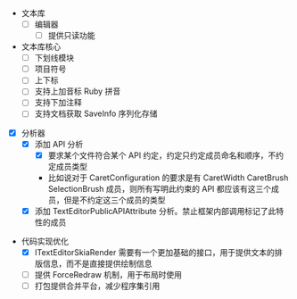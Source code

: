 ﻿- 文本库
  - [ ] 编辑器
    - [ ] 提供只读功能

- 文本库核心
  - [ ] 下划线模块
  - [ ] 项目符号
  - [ ] 上下标
  - [ ] 支持上加音标 Ruby 拼音
  - [ ] 支持下加注释
  - [ ] 支持文档获取 SaveInfo 序列化存储

- [x] 分析器
  - [x] 添加 API 分析
    - [x] 要求某个文件符合某个 API 约定，约定只约定成员命名和顺序，不约定成员类型
    - 比如说对于 CaretConfiguration 的要求是有 CaretWidth CaretBrush SelectionBrush 成员，则所有写明此约束的 API 都应该有这三个成员，但是不约定这三个成员的类型
  - [x] 添加 TextEditorPublicAPIAttribute 分析。禁止框架内部调用标记了此特性的成员

- 代码实现优化
  - [x] ITextEditorSkiaRender 需要有一个更加基础的接口，用于提供文本的排版信息，而不是直接提供绘制信息
  - [ ] 提供 ForceRedraw 机制，用于布局时使用
  - [ ] 打包提供合并平台，减少程序集引用
